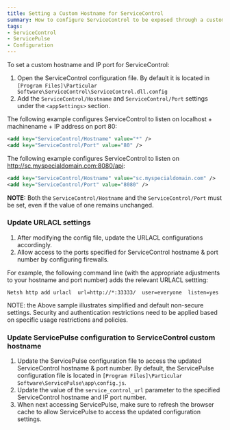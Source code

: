 ```yaml
---
title: Setting a Custom Hostname for ServiceControl
summary: How to configure ServiceControl to be exposed through a custom hostname and IP port
tags:
- ServiceControl
- ServicePulse
- Configuration
---
```


To set a custom hostname and IP port for ServiceControl:

1. Open the ServiceControl configuration file. By default it is located in ```[Program Files]\Particular Software\ServiceControl\ServiceControl.dll.config```  
1. Add the ```ServiceControl/Hostname``` and ```ServiceControl/Port``` settings under the ```<appSettings>``` section. 


The following example configures ServiceControl to listen on localhost + machinename + IP address on port 80:

```xml 
<add key="ServiceControl/Hostname" value="*" />
<add key="ServiceControl/Port" value="80" />
```

The following example configures ServiceControl to listen on http://sc.myspecialdomain.com:8080/api:

```xml
<add key="ServiceControl/Hostname" value="sc.myspecialdomain.com" />
<add key="ServiceControl/Port" value="8080" />
```

**NOTE:** Both the ```ServiceControl/Hostname``` and the ```ServiceControl/Port``` must be set, even if the value of one remains unchanged.


### Update URLACL settings

1. After modifying the config file, update the URLACL configurations accordingly. 
1. Allow access to the ports specified for ServiceControl hostname & port number by configuring firewalls.

For example, the following command line (with the appropriate adjustments to your hostname and port number) adds the relevant URLACL settting:  

```
Netsh http add urlacl  url=http://*:33333/  user=everyone  listen=yes
```

NOTE: the Above sample illustrates simplified and default non-secure settings. Security and authentication restrictions need to be applied based on specific usage restrictions and policies. 

### Update ServicePulse configuration to ServiceControl custom hostname

1. Update the ServicePulse configuration file to access the updated ServiceControl hostname & port number. By default, the ServicePulse configuration file is located in ```[Program Files]\Particular Software\ServicePulse\app\config.js```.
1. Update the value of the ```service_control_url``` parameter to the specified ServiceControl hostname and IP port number.
1. When next accessing ServicePulse, make sure to refresh the browser cache to allow ServicePulse to access the updated configuration settings. 


